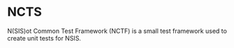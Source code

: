# NCTS
N(SIS)ot Common Test Framework (NCTF) is a small test framework used to create unit tests for NSIS.

